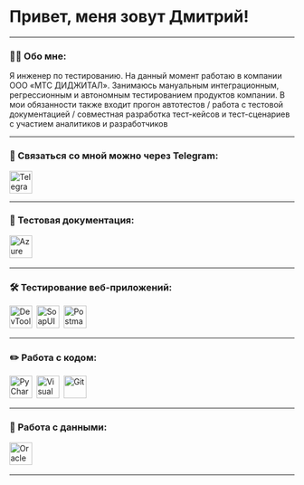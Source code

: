 # Привет, меня зовут Дмитрий!

---

### 👨‍💻 Обо мне:

Я инженер по тестированию.
На данный момент работаю в компании ООО «МТС ДИДЖИТАЛ». Занимаюсь мануальным интеграционным, регрессионным и автономным тестированием продуктов компании. В мои обязанности также входит прогон автотестов / работа с тестовой документацией / совместная разработка тест-кейсов и тест-сценариев с участием аналитиков и разработчиков

---
### 🤝 Связаться со мной можно через Telegram:

  <div id="badges">
    <a href="https://t.me/dd_fomin" target="_blank">
      <img src="https://cdn-icons-png.flaticon.com/512/2111/2111646.png" width="40" height="40" alt="Telegram" />
    </a>
  </div>

---

### 📁 Тестовая документация:

<div>
  <img src="https://static-00.iconduck.com/assets.00/azure-devops-color-icon-2048x2048-140zbjrd.png" title="Azure DevOps" alt="Azure DevOps" width="40" height="40"/>&nbsp
</div>

---

### 🛠 Тестирование веб-приложений:

<div>
  <img src="https://d33wubrfki0l68.cloudfront.net/38b5c953a4667366685d55db55d057c86db1fc54/a0fdc/static/acae6b24d940347661ca901ea07f47c1/chrome-dev-logo-icon.png" title="DevTools" alt="DevTools" width="40" height="40"/>&nbsp
    <img src="https://static0.smartbear.co/smartbearbrand/media/images/home/soapui-icon.svg" title="SoapUI" alt="SoapUI" width="40" height="40"/>&nbsp
  <img src="https://seeklogo.com/images/P/postman-logo-0087CA0D15-seeklogo.com.png" title="Postman" alt="Postman" width="40" height="40"/>&nbsp
</div>

---

### ✏️ Работа с кодом:

<div>
  <img src="https://encrypted-tbn0.gstatic.com/images?q=tbn:ANd9GcRbFUaa89i-qKxSZFdX4NSqT9XEq-tSGp7P9ORjRY0RBg&s" title="PyCharm" alt="PyCharm" width="40" height="40"/>&nbsp
  <img src="https://cdn.jsdelivr.net/gh/devicons/devicon/icons/vscode/vscode-original.svg" title="Visual Studio Code" alt="Visual Studio Code" width="40" height="40"/>&nbsp  
  <img src="https://cdn.jsdelivr.net/gh/devicons/devicon/icons/git/git-original.svg" title="Git" alt="Git" width="40" height="40"/>&nbsp
  
</div>

---

### 💾 Работа с данными:

<div>
  <img src="https://upload.wikimedia.org/wikipedia/en/6/68/Oracle_SQL_Developer_logo.svg" title="Oracle SQL Developer" alt="Oracle SQL Developer" width="40" height="40"/>&nbsp
</div>

---